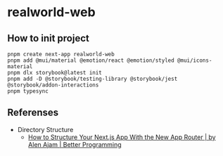 # realworld-web

## How to init project

```console
pnpm create next-app realworld-web
pnpm add @mui/material @emotion/react @emotion/styled @mui/icons-material
pnpm dlx storybook@latest init
pnpm add -D @storybook/testing-library @storybook/jest @storybook/addon-interactions
pnpm typesync
```

## Referenses

- Directory Structure
  - [How to Structure Your Next.js App With the New App Router | by Alen Ajam | Better Programming](https://betterprogramming.pub/how-to-structure-your-next-js-app-with-the-new-app-router-61bf2bf5a20d)

